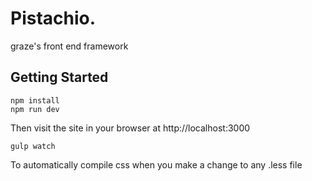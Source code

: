 Pistachio.
===

graze's front end framework

Getting Started
---
```
npm install
npm run dev
```

Then visit the site in your browser at http://localhost:3000

```
gulp watch
```

To automatically compile css when you make a change to any .less file


